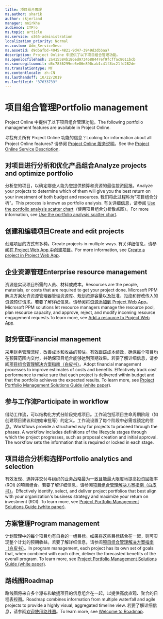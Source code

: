 ```yaml
---
title: 项目组合管理
ms.author: sharik
author: skjerland
manager: mnirkhe
audience: ITPro
ms.topic: article
ms.service: o365-administration
localization_priority: Normal
ms.custom: Adm_ServiceDesc
ms.assetid: d9d5afbd-4045-4821-9d47-3949d3dbbaa7
description: Project Online 中提供了以下项目组合管理功能。
ms.openlocfilehash: 2a415584b186ed9734688447ef9fcffac8011bcb
ms.sourcegitcommit: d6c7836299ee5e86e890cab1c41f3bc21fd282de
ms.translationtype: MT
ms.contentlocale: zh-CN
ms.lasthandoff: 10/22/2019
ms.locfileid: "37633739"
---
```

# <a name="portfolio-management"></a><span data-ttu-id="e530f-103">项目组合管理</span><span class="sxs-lookup"><span data-stu-id="e530f-103">Portfolio management</span></span>

<span data-ttu-id="e530f-104">Project Online 中提供了以下项目组合管理功能。</span><span class="sxs-lookup"><span data-stu-id="e530f-104">The following portfolio management features are available in Project Online.</span></span>
  
<span data-ttu-id="e530f-105">寻找有关所有 Project Online 功能的信息？</span><span class="sxs-lookup"><span data-stu-id="e530f-105">Looking for information about all Project Online features?</span></span> <span data-ttu-id="e530f-106">请参阅 [Project Online 服务说明](project-online-service-description.md)。</span><span class="sxs-lookup"><span data-stu-id="e530f-106">See the [Project Online Service Description](project-online-service-description.md).</span></span>
  
## <a name="analyze-projects-and-optimize-portfolio"></a><span data-ttu-id="e530f-107">对项目进行分析和优化产品组合</span><span class="sxs-lookup"><span data-stu-id="e530f-107">Analyze projects and optimize portfolio</span></span>

<span data-ttu-id="e530f-108">分析您的项目，以确定哪些人能为您提供预算和资源的最佳投资回报。</span><span class="sxs-lookup"><span data-stu-id="e530f-108">Analyze your projects to determine which of them will give you the best return on your investment of both budget and resources.</span></span> <span data-ttu-id="e530f-109">我们将此过程称为"项目组合分析"。</span><span class="sxs-lookup"><span data-stu-id="e530f-109">This process is known as portfolio analysis.</span></span> <span data-ttu-id="e530f-110">有关详细信息，请参阅 [Use the portfolio analysis scatter chart](http://go.microsoft.com/fwlink/?LinkID=823665&amp;clcid=0x409)（使用项目组合分析散点图）。</span><span class="sxs-lookup"><span data-stu-id="e530f-110">For more information, see [Use the portfolio analysis scatter chart](http://go.microsoft.com/fwlink/?LinkID=823665&amp;clcid=0x409).</span></span>
  
## <a name="create-and-edit-projects"></a><span data-ttu-id="e530f-111">创建和编辑项目</span><span class="sxs-lookup"><span data-stu-id="e530f-111">Create and edit projects</span></span>

<span data-ttu-id="e530f-112">创建项目的方式有多种。</span><span class="sxs-lookup"><span data-stu-id="e530f-112">Create projects in multiple ways.</span></span> <span data-ttu-id="e530f-113">有关详细信息，请参阅[在 Project Web App 中创建项目](http://go.microsoft.com/fwlink/?LinkID=746895&amp;clcid=0x409)。</span><span class="sxs-lookup"><span data-stu-id="e530f-113">For more information, see [Create a project in Project Web App](http://go.microsoft.com/fwlink/?LinkID=746895&amp;clcid=0x409).</span></span>
  
## <a name="enterprise-resource-management"></a><span data-ttu-id="e530f-114">企业资源管理</span><span class="sxs-lookup"><span data-stu-id="e530f-114">Enterprise resource management</span></span>

<span data-ttu-id="e530f-115">资源是实现项目所需的人员、材料或成本。</span><span class="sxs-lookup"><span data-stu-id="e530f-115">Resources are the people, materials, or costs that are required to get your project done.</span></span> <span data-ttu-id="e530f-116">Microsoft PPM 解决方案允许资源管理器管理资源库、规划资源容量以及批准、拒绝和修改传入的资源预订请求。若要了解详细信息，请参阅[将资源添加到 Project Web App](https://go.microsoft.com/fwlink/p/?LinkId=271320)。</span><span class="sxs-lookup"><span data-stu-id="e530f-116">Microsoft PPM solutions let resource managers manage the resource pool, plan resource capacity, and approve, reject, and modify incoming resource engagement requests.To learn more, see [Add a resource to Project Web App](https://go.microsoft.com/fwlink/p/?LinkId=271320).</span></span>
  
## <a name="financial-management"></a><span data-ttu-id="e530f-117">财务管理</span><span class="sxs-lookup"><span data-stu-id="e530f-117">Financial management</span></span>

<span data-ttu-id="e530f-p105">采用财务管理流程，改善成本和收益的预估。有效跟踪成本绩效，确保每个项目均在预算范围内交付，并确保项目组合能够达到预期效果。若要了解详细信息，请参阅[项目组合管理解决方案指南（白皮书）](https://go.microsoft.com/fwlink/p/?LinkId=402633)。</span><span class="sxs-lookup"><span data-stu-id="e530f-p105">Adopt financial management processes to improve estimates of costs and benefits. Effectively track cost performance to make sure that each project is delivered within budget and that the portfolio achieves the expected results. To learn more, see [Project Portfolio Management Solutions Guide (white paper)](https://go.microsoft.com/fwlink/p/?LinkId=402633).</span></span>
  
## <a name="participate-in-workflow"></a><span data-ttu-id="e530f-121">参与工作流</span><span class="sxs-lookup"><span data-stu-id="e530f-121">Participate in workflow</span></span>

<span data-ttu-id="e530f-p106">借助工作流，可以结构化方式分阶段完成项目。工作流包括项目生命周期阶段（如创建项目建议和初始审批等）的定义。工作流设置了每个阶段中必需或锁定的信息。</span><span class="sxs-lookup"><span data-stu-id="e530f-p106">Workflows provide a structured way for projects to proceed through the phases. A workflow includes definitions of the lifecycle stages through which the project progresses, such as proposal creation and initial approval. The workflow sets the information that is required or locked in each stage.</span></span>
  
## <a name="portfolio-analytics-and-selection"></a><span data-ttu-id="e530f-125">项目组合分析和选择</span><span class="sxs-lookup"><span data-stu-id="e530f-125">Portfolio analytics and selection</span></span>

<span data-ttu-id="e530f-p107">有效发现、选择并交付与组织的业务战略最为一致且能最大限度地提高投资回报率 (ROI) 的项目组合。若要了解详细信息，请参阅[项目组合管理解决方案指南（白皮书）](https://go.microsoft.com/fwlink/p/?LinkId=402633)。</span><span class="sxs-lookup"><span data-stu-id="e530f-p107">Effectively identify, select, and deliver project portfolios that best align with your organization's business strategy and maximize your return on investment (ROI). To learn more, see [Project Portfolio Management Solutions Guide (white paper)](https://go.microsoft.com/fwlink/p/?LinkId=402633).</span></span>
  
## <a name="program-management"></a><span data-ttu-id="e530f-128">方案管理</span><span class="sxs-lookup"><span data-stu-id="e530f-128">Program management</span></span>

<span data-ttu-id="e530f-p108">计划管理中的每个项目均有自身的一组目标。如果将这些目标结合在一起，则可实现整个计划的预期收益。若要了解详细信息，请参阅[项目组合管理解决方案指南（白皮书）](https://go.microsoft.com/fwlink/p/?LinkId=402633)。</span><span class="sxs-lookup"><span data-stu-id="e530f-p108">In program management, each project has its own set of goals that, when combined with each other, deliver the forecasted benefits of the overall program. To learn more, see [Project Portfolio Management Solutions Guide (white paper)](https://go.microsoft.com/fwlink/p/?LinkId=402633).</span></span>
  
## <a name="roadmap"></a><span data-ttu-id="e530f-131">路线图</span><span class="sxs-lookup"><span data-stu-id="e530f-131">Roadmap</span></span>

<span data-ttu-id="e530f-132">路线图将来自多个瀑布和敏捷项目的信息组合在一起，以提供高度直观、聚合的日程表视图。</span><span class="sxs-lookup"><span data-stu-id="e530f-132">Roadmap combines information from multiple waterfall and agile projects to provide a highly visual, aggregated timeline view.</span></span> <span data-ttu-id="e530f-133">若要了解详细信息，请参阅[欢迎使用路线图](https://support.office.com/article/video-welcome-to-roadmap-57764149-51b8-468f-a50d-9ea6a4fd835a)。</span><span class="sxs-lookup"><span data-stu-id="e530f-133">To learn more, see [Welcome to Roadmap](https://support.office.com/article/video-welcome-to-roadmap-57764149-51b8-468f-a50d-9ea6a4fd835a).</span></span>


